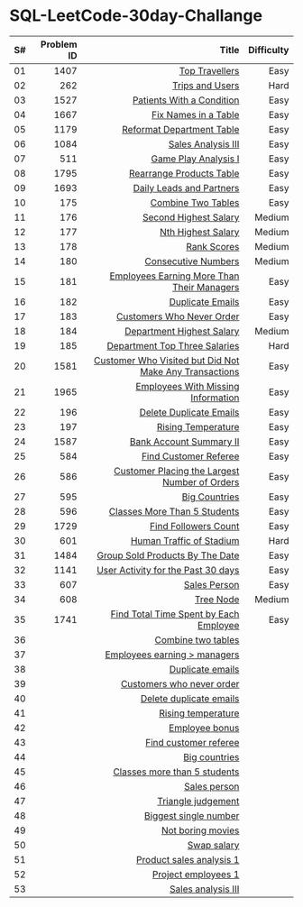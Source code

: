 # SQL-LeetCode-30day-Challange

|S#| Problem ID | Title |	Difficulty |
|-:|-----------:|------:|------------:|
| 01 | 1407 | [Top Travellers](https://leetcode.com/problems/top-travellers/description/) |	Easy |
| 02 | 262 |	[Trips and Users](https://leetcode.com/problems/trips-and-users/description/) |	Hard |
| 03 | 1527 | [Patients With a Condition](https://leetcode.com/problems/patients-with-a-condition/) | Easy |
| 04 | 1667 | [Fix Names in a Table](https://leetcode.com/problems/fix-names-in-a-table/description/) |	Easy |
| 05 | 1179 | [Reformat Department Table](https://leetcode.com/problems/reformat-department-table/description/) |	Easy |
| 06 | 1084 |	[Sales Analysis III](https://leetcode.com/problems/sales-analysis-iii/description/) |	Easy |
| 07 | 511 |	[Game Play Analysis I](https://leetcode.com/problems/game-play-analysis-i/description/) |	Easy |
| 08 | 1795	| [Rearrange Products Table](https://leetcode.com/problems/rearrange-products-table/description/) | Easy |
| 09 | 1693	| [Daily Leads and Partners](https://leetcode.com/problems/daily-leads-and-partners/description/) | Easy |
| 10 | 175	| [Combine Two Tables](https://leetcode.com/problems/combine-two-tables/description/) | Easy |
| 11 | 176	| [Second Highest Salary](https://leetcode.com/problems/second-highest-salary/description/) | Medium |
| 12 | 177	| [Nth Highest Salary](https://leetcode.com/problems/nth-highest-salary/) | Medium |
| 13 | 178	| [Rank Scores](https://leetcode.com/problems/rank-scores/description/)| Medium |
| 14 | 180	| [Consecutive Numbers](https://leetcode.com/problems/consecutive-numbers/description/) | Medium |
| 15 | 181	| [Employees Earning More Than Their Managers](https://leetcode.com/problems/employees-earning-more-than-their-managers/description/) | Easy |
| 16 | 182	| [Duplicate Emails](https://leetcode.com/problems/duplicate-emails/description/) | Easy |
| 17 | 183	| [Customers Who Never Order](https://leetcode.com/problems/customers-who-never-order/description/) | Easy |
| 18 | 184	| [Department Highest Salary](https://leetcode.com/problems/department-highest-salary/description/) | Medium |
| 19 | 185	| [Department Top Three Salaries](https://leetcode.com/problems/department-top-three-salaries/description/) | Hard |
| 20 | 1581 | [Customer Who Visited but Did Not Make Any Transactions](https://leetcode.com/problems/customer-who-visited-but-did-not-make-any-transactions/description/) | Easy |
| 21 | 1965	| [Employees With Missing Information](https://leetcode.com/problems/employees-with-missing-information/description/) | Easy |
| 22 | 196	| [Delete Duplicate Emails](https://leetcode.com/problems/delete-duplicate-emails/description/) |	Easy |
| 23 | 197	| [Rising Temperature](https://leetcode.com/problems/rising-temperature/description/) | Easy |
| 24 | 1587	| [Bank Account Summary II](https://leetcode.com/problems/bank-account-summary-ii/description/) |	Easy |
| 25 | 584	| [Find Customer Referee](https://leetcode.com/problems/find-customer-referee/description/) | Easy |
| 26 | 586	| [Customer Placing the Largest Number of Orders](https://leetcode.com/problems/customer-placing-the-largest-number-of-orders/description/) | Easy |
| 27 | 595	| [Big Countries](https://leetcode.com/problems/big-countries/description/) | Easy |
| 28 | 596	| [Classes More Than 5 Students](https://leetcode.com/problems/classes-more-than-5-students/description/) | Easy |
| 29 | 1729	| [Find Followers Count](https://leetcode.com/problems/find-followers-count/description/) | Easy |
| 30 | 601	| [Human Traffic of Stadium](https://leetcode.com/problems/human-traffic-of-stadium/description/) | Hard |
| 31 | 1484	| [Group Sold Products By The Date](https://leetcode.com/problems/group-sold-products-by-the-date/description/) |	Easy |
| 32 | 1141	| [User Activity for the Past 30 days](https://leetcode.com/problems/user-activity-for-the-past-30-days-i/description/) | Easy |
| 33 | 607	| [Sales Person](https://leetcode.com/problems/sales-person/description/) | Easy |
| 34 | 608	| [Tree Node](https://leetcode.com/problems/tree-node/description/) | Medium |
| 35 | 1741	| [Find Total Time Spent by Each Employee](https://leetcode.com/problems/find-total-time-spent-by-each-employee/description/) | Easy |
| 36 |      | [Combine two tables](https://lnkd.in/dumdCXC7) |    |
| 37 |      | [Employees earning > managers](https://Inkd.in/dKqcFmzY) |    |
| 38 |      | [Duplicate emails](https://lnkd.in/dJSYfs89) |    |
| 39 |      | [Customers who never order](https://lnkd.in/dPZPAKFf) |    |
| 40 |      | [Delete duplicate emails](https://lnkd.in/dEKnD9s3) |    |
| 41 |      | [Rising temperature](https://lnkd.in/dyZvVYvP) |    |
| 42 |      | [Employee bonus](https://Inkd.in/d9iTXt-V) |    |
| 43 |      | [Find customer referee](https://lnkd.in/d5cXjXdb) |    |
| 44 |      | [Big countries](https://lnkd.in/dAnS54qK) |    |
| 45 |      | [Classes more than 5 students](https://lnkd.in/dfrUiutd) |    |
| 46 |      | [Sales person](https://lnkd.in/dwRnf5Df) |    |
| 47 |      | [Triangle judgement](https://lnkd.in/dwzD-hFn) |    |
| 48 |      | [Biggest single number](https://lnkd.in/d4F5zHDs) |    |
| 49 |      | [Not boring movies](https://lnkd.in/d5w8_z65) |    |
| 50 |      | [Swap salary](https://lnkd.in/dnbCtecM) |    |
| 51 |      | [Product sales analysis 1](https://lnkd.in/dRj3EBuK) |    |
| 52 |      | [Project employees 1](https://lnkd.in/dvGHsbKQ) |    |
| 53 |      | [Sales analysis III](https://lnkd.in/d_y_rxPh) |    |
